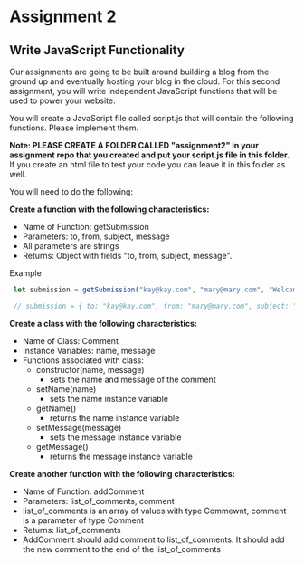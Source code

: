 # Assignment 2
## Write JavaScript Functionality

Our assignments are going to be built around building a blog from the ground up and eventually hosting your blog in the cloud. For this second assignment, you will write independent JavaScript functions that will be used to power your website.

You will create a JavaScript file called script.js that will contain the following functions. Please implement them. 

**Note: PLEASE CREATE A FOLDER CALLED "assignment2" in your assignment repo that you created and put your script.js file in this folder.** If you create an html file to test your code you can leave it in this folder as well.

You will need to do the following:

**Create a function with the following characteristics:**
 - Name of Function: getSubmission
 - Parameters: to, from, subject, message
 - All parameters are strings
 - Returns: Object with fields "to, from, subject, message".

 Example
```javascript
 let submission = getSubmission("kay@kay.com", "mary@mary.com", "Welcome to INFO 253!", "Introductory message for those in INFO 253");

 // submission = { to: "kay@kay.com", from: "mary@mary.com", subject: "Welcome to INFO 253!", message: "Introductory message for those in INFO 253"}
```
 
 **Create a class with the following characteristics:**
 - Name of Class: Comment
 - Instance Variables: name, message
 - Functions associated with class: 
    - constructor(name, message) 
        - sets the name and message of the comment
    - setName(name)
        - sets the name instance variable
    - getName()
        - returns the name instance variable
    - setMessage(message)
        - sets the message instance variable
    - getMessage()
        - returns the message instance variable


 **Create another function with the following characteristics:**
 - Name of Function: addComment
 - Parameters: list_of_comments, comment 
 - list_of_comments is an array of values with type Commewnt, comment is a parameter of type Comment
 - Returns: list_of_comments
 - AddComment should add comment to list_of_comments. It should add the new comment to the end of the list_of_comments
